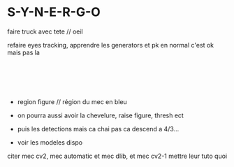 # S-Y-N-E-R-G-O


faire truck avec tete // oeil

refaire eyes tracking, apprendre les generators et pk en normal c'est ok mais pas la

<br><br><br><br>


- region figure // région du mec en bleu

- on pourra aussi avoir la chevelure, raise figure, thresh ect

- puis les detections mais ca chai pas ca descend a 4/3...

- voir les modeles dispo










citer mec cv2, mec automatic et mec dlib, et mec cv2-1 mettre leur tuto quoi
